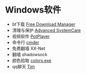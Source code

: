 # Windows软件

* bt下载 [Free Download Manager](https://www.freedownloadmanager.org/)
* 清理与保护 [Advanced SystemCare](http://www.advancedsystemcare.cn/)
* 视频软件 [PotPlayer](http://potplayer.daum.net/?lang=zh_CN)
* 命令行 [cmder](http://cmder.net/)
* 免费翻墙 XX-Net
* 翻墙 shadowsock
* 颜色拾取 [colors.exe](https://www.cr173.com/soft/69027.html)
* qq聊天 [Tim](http://office.qq.com/)